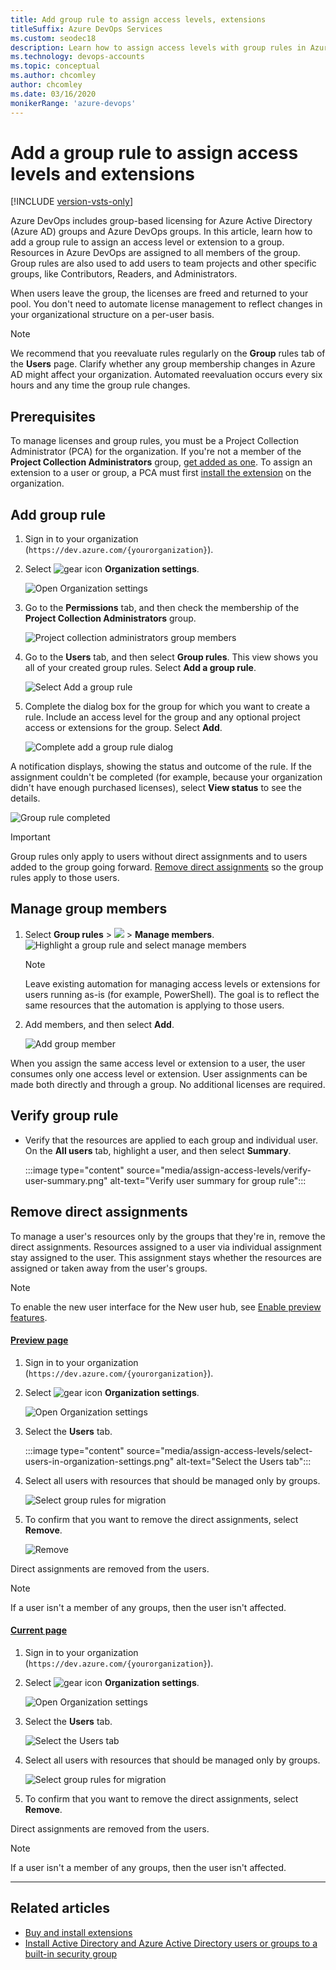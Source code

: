 ```yaml
---
title: Add group rule to assign access levels, extensions
titleSuffix: Azure DevOps Services
ms.custom: seodec18
description: Learn how to assign access levels with group rules in Azure Active Directory and Azure DevOps.
ms.technology: devops-accounts
ms.topic: conceptual
ms.author: chcomley
author: chcomley
ms.date: 03/16/2020
monikerRange: 'azure-devops'
---
```


# Add a group rule to assign access levels and extensions

[!INCLUDE [version-vsts-only](../../includes/version-vsts-only.md)]

Azure DevOps includes group-based licensing for Azure Active Directory (Azure AD) groups and Azure DevOps groups. In this article, learn how to add a group rule to assign an access level or extension to a group. Resources in Azure DevOps are assigned to all members of the group. Group rules are also used to add users to team projects and other specific groups, like Contributors, Readers, and Administrators.

When users leave the group, the licenses are freed and returned to your pool. You don't need to automate license management to reflect changes in your organizational structure on a per-user basis.

> [!NOTE]
> We recommend that you reevaluate rules regularly on the **Group** rules tab of the **Users** page. Clarify whether any group membership changes in Azure AD might affect your organization. Automated reevaluation occurs every six hours and any time the group rule changes.

## Prerequisites

To manage licenses and group rules, you must be a Project Collection Administrator (PCA) for the organization. If you're not a member of the **Project Collection Administrators** group, [get added as one](../../organizations/security/set-project-collection-level-permissions.md).
To assign an extension to a user or group, a PCA must first [install the extension](../../marketplace/install-extension.md) on the organization.

## Add group rule

1.  Sign in to your organization (`https://dev.azure.com/{yourorganization}`).

2.  Select ![gear icon](../../media/icons/gear-icon.png) **Organization settings**.

    ![Open Organization settings](../../media/settings/open-admin-settings-vert.png)

3.  Go to the **Permissions** tab, and then check the membership of the **Project Collection Administrators** group.

    ![Project collection administrators group members](media/assign-access-levels/project-collection-administrators-group-members-new.png)

4.  Go to the **Users** tab, and then select **Group rules**. This view shows you all of your created group rules. Select **Add a group rule**.

    ![Select Add a group rule](media/manage-group-licensing/add-group-rule.png)

5.  Complete the dialog box for the group for which you want to create a rule. Include an access level for the group and any optional project access or extensions for the group. Select **Add**.

    ![Complete add a group rule dialog](media/assign-access-levels/add-group-rule-dialog-new.png)

A notification displays, showing the status and outcome of the rule. If the assignment couldn't be completed (for example, because your organization didn't have enough purchased licenses), select **View status** to see the details.

![Group rule completed](media/assign-access-levels/group-rule-completed-successfully.png)

> [!IMPORTANT]
> Group rules only apply to users without direct assignments and to users added to the group going forward. [Remove direct assignments](#remove-direct-assignments) so the group rules apply to those users.

## Manage group members

1.  Select **Group rules** > ![](../../media/ellipses-reduced-screen-size.png) > **Manage members**.
    ![Highlight a group rule and select manage members](media/migrate-to-group-based-resource-management/highlight-rule-choose-manage-members.png)

    > [!NOTE]
    > Leave existing automation for managing access levels or extensions for users running as-is (for example, PowerShell). The goal is to reflect the same resources that the automation is applying to those users.

2.  Add members, and then select **Add**.

    ![Add group member](media/migrate-to-group-based-resource-management/add-group-members.png)

When you assign the same access level or extension to a user, the user consumes only one access level or extension. User assignments can be made both directly and through a group. No additional licenses are required.

## Verify group rule

* Verify that the resources are applied to each group and individual user. On the **All users** tab, highlight a user, and then select **Summary**.

  :::image type="content" source="media/assign-access-levels/verify-user-summary.png" alt-text="Verify user summary for group rule":::

## Remove direct assignments

To manage a user's resources only by the groups that they're in, remove the direct assignments. Resources assigned to a user via individual assignment stay assigned to the user. This assignment stays whether the resources are assigned or taken away from the user's groups.

> [!NOTE]  
> To enable the new user interface for the New user hub, see [Enable preview features](../../project/navigation/preview-features.md).

#### [Preview page](#tab/preview-page)

1.  Sign in to your organization (`https://dev.azure.com/{yourorganization}`).

2.  Select ![gear icon](../../media/icons/gear-icon.png) **Organization settings**.

    ![Open Organization settings](../../media/settings/open-admin-settings-vert.png)

3.  Select the **Users** tab.

    :::image type="content" source="media/assign-access-levels/select-users-in-organization-settings.png" alt-text="Select the Users tab":::

4.  Select all users with resources that should be managed only by groups.

    ![Select group rules for migration](media/remove-direct-assignments/choose-remove-direct-assignments-preview.png)

5.  To confirm that you want to remove the direct assignments, select **Remove**.

    ![Remove](media/remove-direct-assignments/confirm-removal-of-direct-assignments.png)

Direct assignments are removed from the users.

> [!Note]
> If a user isn't a member of any groups, then the user isn't affected.

#### [Current page](#tab/current-page)

1.  Sign in to your organization (`https://dev.azure.com/{yourorganization}`).

2.  Select ![gear icon](../../media/icons/gear-icon.png) **Organization settings**.

    ![Open Organization settings](../../media/settings/open-admin-settings-vert.png)

3.  Select the **Users** tab.

    ![Select the Users tab](media/remove-direct-assignments/users-tab-vert.png)

4.  Select all users with resources that should be managed only by groups.

    ![Select group rules for migration](media/remove-direct-assignments/choose-remove-direct-assignments-vert.png)

5.  To confirm that you want to remove the direct assignments, select **Remove**.

Direct assignments are removed from the users.

> [!Note]
> If a user isn't a member of any groups, then the user isn't affected.

---

## Related articles

* [Buy and install extensions](../../marketplace/install-extension.md)
* [Install Active Directory and Azure Active Directory users or groups to a built-in security group](../security/add-ad-aad-built-in-security-groups.md)

